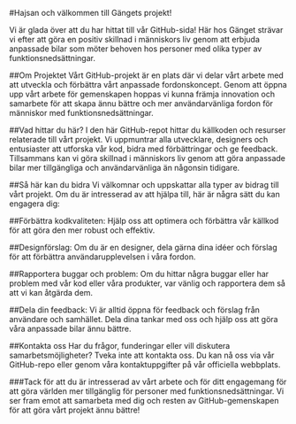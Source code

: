 #Hajsan och välkommen till Gängets projekt! 

Vi är glada över att du har hittat till vår GitHub-sida! Här hos Gänget strävar vi efter att göra en positiv skillnad i människors liv genom att erbjuda anpassade bilar som möter behoven hos personer med olika typer av funktionsnedsättningar.

##Om Projektet
Vårt GitHub-projekt är en plats där vi delar vårt arbete med att utveckla och förbättra vårt anpassade fordonskoncept. Genom att öppna upp vårt arbete för gemenskapen hoppas vi kunna främja innovation och samarbete för att skapa ännu bättre och mer användarvänliga fordon för människor med funktionsnedsättningar.

##Vad hittar du här?
I den här GitHub-repot hittar du källkoden och resurser relaterade till vårt projekt. Vi uppmuntrar alla utvecklare, designers och entusiaster att utforska vår kod, bidra med förbättringar och ge feedback. Tillsammans kan vi göra skillnad i människors liv genom att göra anpassade bilar mer tillgängliga och användarvänliga än någonsin tidigare.

##Så här kan du bidra
Vi välkomnar och uppskattar alla typer av bidrag till vårt projekt. Om du är intresserad av att hjälpa till, här är några sätt du kan engagera dig:

##Förbättra kodkvaliteten: 
Hjälp oss att optimera och förbättra vår källkod för att göra den mer robust och effektiv.

##Designförslag: 
Om du är en designer, dela gärna dina idéer och förslag för att förbättra användarupplevelsen i våra fordon.

##Rapportera buggar och problem: 
Om du hittar några buggar eller har problem med vår kod eller våra produkter, var vänlig och rapportera dem så att vi kan åtgärda dem.

##Dela din feedback: 
Vi är alltid öppna för feedback och förslag från användare och samhället. Dela dina tankar med oss och hjälp oss att göra våra anpassade bilar ännu bättre.

##Kontakta oss
Har du frågor, funderingar eller vill diskutera samarbetsmöjligheter? Tveka inte att kontakta oss. Du kan nå oss via vår GitHub-repo eller genom våra kontaktuppgifter på vår officiella webbplats.

###Tack för att du är intresserad av vårt arbete och för ditt engagemang för att göra världen mer tillgänglig för personer med funktionsnedsättningar. Vi ser fram emot att samarbeta med dig och resten av GitHub-gemenskapen för att göra vårt projekt ännu bättre!
